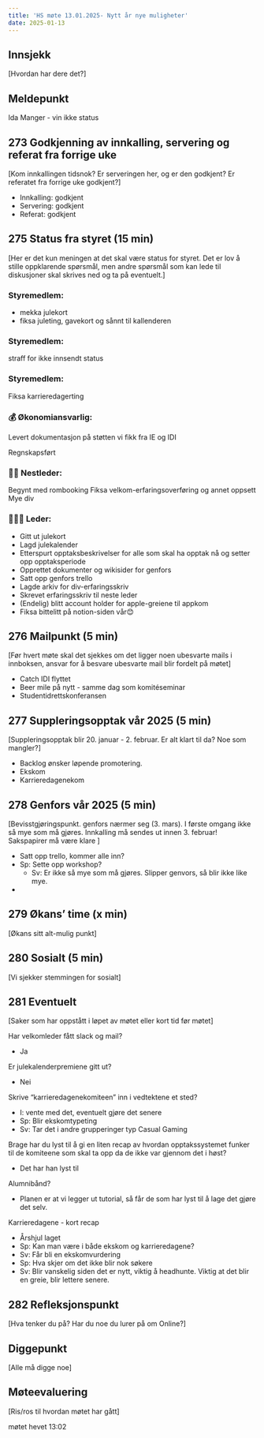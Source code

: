 ```yaml
---
title: 'HS møte 13.01.2025- Nytt år nye muligheter'
date: 2025-01-13
---
```



## Innsjekk

[Hvordan har dere det?]

## Meldepunkt

Ida Manger - vin ikke status

## 273 Godkjenning av innkalling, servering og referat fra forrige uke

[Kom innkallingen tidsnok? Er serveringen her, og er den godkjent? Er referatet fra forrige uke godkjent?]

- Innkalling: godkjent
- Servering: godkjent
- Referat: godkjent

## 275 Status fra styret (15 min)

[Her er det kun meningen at det skal være status for styret. Det er lov å stille oppklarende spørsmål, men andre spørsmål som kan lede til diskusjoner skal skrives ned og ta på eventuelt.]

### **Styremedlem**:

- mekka julekort
- fiksa juleting, gavekort og sånnt til kallenderen

### **Styremedlem**:

straff for ikke innsendt status

### **Styremedlem**:

Fiksa karrieredagerting

### **💰** Økonomiansvarlig:

Levert dokumentasjon på støtten vi fikk fra IE og IDI

Regnskapsført

### 👨🏼 Nestleder:

Begynt med rombooking
Fiksa velkom-erfaringsoverføring og annet oppsett
Mye div

### 🧔🏼‍♂️ Leder:

- Gitt ut julekort
- Lagd julekalender
- Etterspurt opptaksbeskrivelser for alle som skal ha opptak nå og setter opp opptaksperiode
- Opprettet dokumenter og wikisider for genfors
- Satt opp genfors trello
- Lagde arkiv for div-erfaringsskriv
- Skrevet erfaringsskriv til neste leder
- (Endelig) blitt account holder for apple-greiene til appkom
- Fiksa bittelitt på notion-siden vår😊

## 276 Mailpunkt (5 min)

[Før hvert møte skal det sjekkes om det ligger noen ubesvarte mails i innboksen, ansvar for å besvare ubesvarte mail blir fordelt på møtet]

- Catch IDI flyttet
- Beer mile på nytt - samme dag som komitéseminar
- Studentidrettskonferansen

## 277 Suppleringsopptak vår 2025 (5 min)

[Suppleringsopptak blir 20. januar - 2. februar. Er alt klart til da? Noe som mangler?]

- Backlog ønsker løpende promotering.
- Ekskom
- Karrieredagenekom

## 278 Genfors vår 2025 (5 min)

[Bevisstgjøringspunkt. genfors nærmer seg (3. mars). I første omgang ikke så mye som må gjøres. Innkalling må sendes ut innen 3. februar! Sakspapirer må være klare ]

- Satt opp trello, kommer alle inn?
- Sp: Sette opp workshop?
    - Sv: Er ikke så mye som må gjøres. Slipper genvors, så blir ikke like mye.
- 

## 279 Økans’ time (x min)

[Økans sitt alt-mulig punkt]

## 280 Sosialt (5 min)

[Vi sjekker stemmingen for sosialt]

## 281 Eventuelt

[Saker som har oppstått i løpet av møtet eller kort tid før møtet]

Har velkomleder fått slack og mail?

- Ja

Er julekalenderpremiene gitt ut?

- Nei

Skrive “karrieredagenekomiteen” inn i vedtektene et sted?

- I: vente med det, eventuelt gjøre det senere
- Sp: Blir ekskomtypeting
- Sv: Tar det i andre grupperinger typ Casual Gaming

Brage har du lyst til å gi en liten recap av hvordan opptakssystemet funker til de komiteene som skal ta opp da de ikke var gjennom det i høst?

- Det har han lyst til

Alumnibånd?

- Planen er at vi legger ut tutorial, så får de som har lyst til å lage det gjøre det selv.

Karrieredagene - kort recap

- Årshjul laget
- Sp: Kan man være i både ekskom og karrieredagene?
- Sv: Får bli en ekskomvurdering
- Sp: Hva skjer om det ikke blir nok søkere
- Sv: Blir vanskelig siden det er nytt, viktig å headhunte. Viktig at det blir en greie, blir lettere senere.

## 282 Refleksjonspunkt

[Hva tenker du på? Har du noe du lurer på om Online?]

## Diggepunkt

[Alle må digge noe]

## Møteevaluering

[Ris/ros til hvordan møtet har gått]

møtet hevet 13:02
